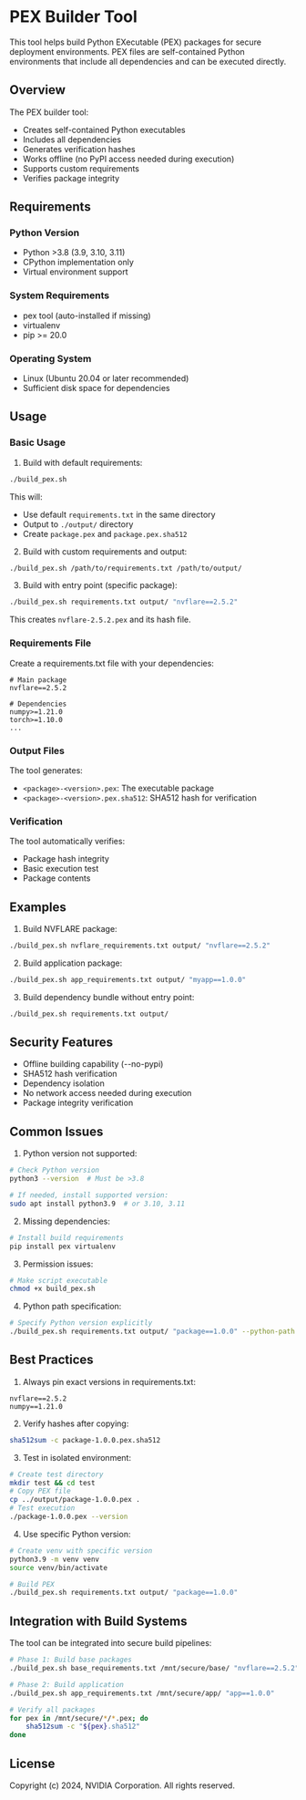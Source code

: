 # PEX Builder Tool

This tool helps build Python EXecutable (PEX) packages for secure deployment environments. PEX files are self-contained Python environments that include all dependencies and can be executed directly.

## Overview

The PEX builder tool:
- Creates self-contained Python executables
- Includes all dependencies
- Generates verification hashes
- Works offline (no PyPI access needed during execution)
- Supports custom requirements
- Verifies package integrity

## Requirements

### Python Version
- Python >3.8 (3.9, 3.10, 3.11)
- CPython implementation only
- Virtual environment support

### System Requirements
- pex tool (auto-installed if missing)
- virtualenv
- pip >= 20.0

### Operating System
- Linux (Ubuntu 20.04 or later recommended)
- Sufficient disk space for dependencies

## Usage

### Basic Usage

1. Build with default requirements:
```bash
./build_pex.sh
```
This will:
- Use default `requirements.txt` in the same directory
- Output to `./output/` directory
- Create `package.pex` and `package.pex.sha512`

2. Build with custom requirements and output:
```bash
./build_pex.sh /path/to/requirements.txt /path/to/output/
```

3. Build with entry point (specific package):
```bash
./build_pex.sh requirements.txt output/ "nvflare==2.5.2"
```
This creates `nvflare-2.5.2.pex` and its hash file.

### Requirements File

Create a requirements.txt file with your dependencies:
```text
# Main package
nvflare==2.5.2

# Dependencies
numpy>=1.21.0
torch>=1.10.0
...
```

### Output Files

The tool generates:
- `<package>-<version>.pex`: The executable package
- `<package>-<version>.pex.sha512`: SHA512 hash for verification

### Verification

The tool automatically verifies:
- Package hash integrity
- Basic execution test
- Package contents

## Examples

1. Build NVFLARE package:
```bash
./build_pex.sh nvflare_requirements.txt output/ "nvflare==2.5.2"
```

2. Build application package:
```bash
./build_pex.sh app_requirements.txt output/ "myapp==1.0.0"
```

3. Build dependency bundle without entry point:
```bash
./build_pex.sh requirements.txt output/
```

## Security Features

- Offline building capability (--no-pypi)
- SHA512 hash verification
- Dependency isolation
- No network access needed during execution
- Package integrity verification

## Common Issues

1. Python version not supported:
```bash
# Check Python version
python3 --version  # Must be >3.8

# If needed, install supported version:
sudo apt install python3.9  # or 3.10, 3.11
```

2. Missing dependencies:
```bash
# Install build requirements
pip install pex virtualenv
```

3. Permission issues:
```bash
# Make script executable
chmod +x build_pex.sh
```

4. Python path specification:
```bash
# Specify Python version explicitly
./build_pex.sh requirements.txt output/ "package==1.0.0" --python-path /usr/bin/python3.9
```

## Best Practices

1. Always pin exact versions in requirements.txt:
```text
nvflare==2.5.2
numpy==1.21.0
```

2. Verify hashes after copying:
```bash
sha512sum -c package-1.0.0.pex.sha512
```

3. Test in isolated environment:
```bash
# Create test directory
mkdir test && cd test
# Copy PEX file
cp ../output/package-1.0.0.pex .
# Test execution
./package-1.0.0.pex --version
```

4. Use specific Python version:
```bash
# Create venv with specific version
python3.9 -m venv venv
source venv/bin/activate

# Build PEX
./build_pex.sh requirements.txt output/ "package==1.0.0"
```

## Integration with Build Systems

The tool can be integrated into secure build pipelines:

```bash
# Phase 1: Build base packages
./build_pex.sh base_requirements.txt /mnt/secure/base/ "nvflare==2.5.2"

# Phase 2: Build application
./build_pex.sh app_requirements.txt /mnt/secure/app/ "app==1.0.0"

# Verify all packages
for pex in /mnt/secure/*/*.pex; do
    sha512sum -c "${pex}.sha512"
done
```

## License

Copyright (c) 2024, NVIDIA Corporation. All rights reserved. 